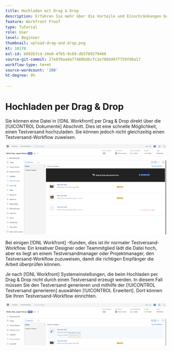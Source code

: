 ```yaml
---
title: Hochladen mit Drag & Drop
description: Erfahren Sie mehr über die Vorteile und Einschränkungen beim Hochladen von Dateien in [!DNL  Workfront] per Drag & Drop.
feature: Workfront Proof
type: Tutorial
role: User
level: Beginner
thumbnail: upload-drag-and-drop.png
kt: 10178
exl-id: b092b7cd-34e0-4fb5-9c69-db5709279460
source-git-commit: 27e8f0aada77488bd6cfc2e786b997f759fd0a17
workflow-type: tm+mt
source-wordcount: '200'
ht-degree: 0%

---
```


# Hochladen per Drag &amp; Drop

Sie können eine Datei in [!DNL Workfront] per Drag &amp; Drop direkt über die [!UICONTROL Dokumente] Abschnitt. Dies ist eine schnelle Möglichkeit, einen Testversand hochzuladen. Sie können jedoch nicht gleichzeitig einen Testversand-Workflow zuweisen.

![Ein Bild der [!UICONTROL Dokumente] -Gebiet [!DNL  Workfront] -Projekt mit dem Cursor über die Dokumentliste und die [!UICONTROL Dokumente hierher ziehen und ablegen] Meldung angezeigt.](assets/drag-and-drop-1.png)

Bei einigen [!DNL Workfront] -Kunden, dies ist ihr normaler Testversand-Workflow. Ein kreativer Designer oder Teammitglied lädt die Datei hoch, aber es liegt an einem Testversandmanager oder Projektmanager, den Testversand-Workflow zuzuweisen, damit die richtigen Empfänger die Arbeit überprüfen können.

Je nach [!DNL Workfront] Systemeinstellungen, die beim Hochladen per Drag &amp; Drop nicht durch einen Testversand erzeugt werden. In diesem Fall müssen Sie den Testversand generieren und mithilfe der [!UICONTROL Testversand generieren] auswählen [!UICONTROL Erweitert]. Dort können Sie Ihren Testversand-Workflow einrichten.

![Ein Bild der [!UICONTROL Dokumente] -Gebiet [!DNL  Workfront] Projekt mit [!UICONTROL Testversand generieren] hervorgehoben.](assets/drag-and-drop-2.png)

